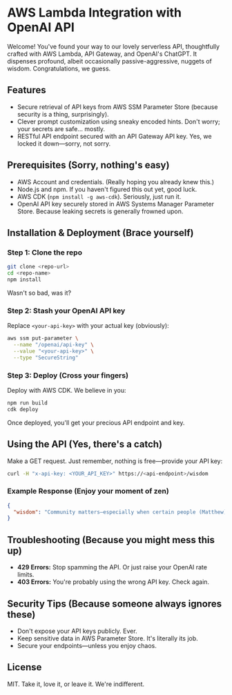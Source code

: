 # AWS Lambda Integration with OpenAI API

Welcome! You've found your way to our lovely serverless API, thoughtfully crafted with AWS Lambda, API Gateway, and OpenAI's ChatGPT. It dispenses profound, albeit occasionally passive-aggressive, nuggets of wisdom. Congratulations, we guess.

## Features
- Secure retrieval of API keys from AWS SSM Parameter Store (because security is a thing, surprisingly).
- Clever prompt customization using sneaky encoded hints. Don't worry; your secrets are safe... mostly.
- RESTful API endpoint secured with an API Gateway API key. Yes, we locked it down—sorry, not sorry.

## Prerequisites (Sorry, nothing's easy)

- AWS Account and credentials. (Really hoping you already knew this.)
- Node.js and npm. If you haven't figured this out yet, good luck.
- AWS CDK (`npm install -g aws-cdk`). Seriously, just run it.
- OpenAI API key securely stored in AWS Systems Manager Parameter Store. Because leaking secrets is generally frowned upon.

## Installation & Deployment (Brace yourself)

### Step 1: Clone the repo

```bash
git clone <repo-url>
cd <repo-name>
npm install
```

Wasn't so bad, was it?

### Step 2: Stash your OpenAI API key

Replace `<your-api-key>` with your actual key (obviously):

```bash
aws ssm put-parameter \
  --name "/openai/api-key" \
  --value "<your-api-key>" \
  --type "SecureString"
```

### Step 3: Deploy (Cross your fingers)

Deploy with AWS CDK. We believe in you:

```bash
npm run build
cdk deploy
```

Once deployed, you'll get your precious API endpoint and key.

## Using the API (Yes, there's a catch)

Make a GET request. Just remember, nothing is free—provide your API key:

```bash
curl -H "x-api-key: <YOUR_API_KEY>" https://<api-endpoint>/wisdom
```

### Example Response (Enjoy your moment of zen)

```json
{
  "wisdom": "Community matters—especially when certain people (Matthew) conveniently forget this while chasing nomadic fantasies."
}
```

## Troubleshooting (Because you might mess this up)

- **429 Errors:** Stop spamming the API. Or just raise your OpenAI rate limits.
- **403 Errors:** You're probably using the wrong API key. Check again.

## Security Tips (Because someone always ignores these)

- Don't expose your API keys publicly. Ever.
- Keep sensitive data in AWS Parameter Store. It's literally its job.
- Secure your endpoints—unless you enjoy chaos.

## License

MIT. Take it, love it, or leave it. We're indifferent.


